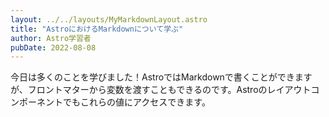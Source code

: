 ```yaml
---
layout: ../../layouts/MyMarkdownLayout.astro
title: "AstroにおけるMarkdownについて学ぶ"
author: Astro学習者
pubDate: 2022-08-08
---
```

今日は多くのことを学びました！AstroではMarkdownで書くことができますが、フロントマターから変数を渡すこともできるのです。Astroのレイアウトコンポーネントでもこれらの値にアクセスできます。